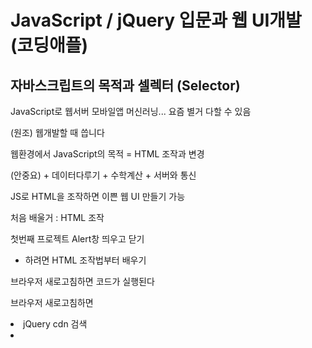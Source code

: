 # JavaScript / jQuery 입문과 웹 UI개발 (코딩애플)
## 자바스크립트의 목적과 셀렉터 (Selector)
JavaScript로 웹서버 모바일앱 머신러닝... 요즘 별거 다할 수 있음

(원조) 웹개발할 때 씁니다

웹환경에서 JavaScript의 목적 = HTML 조작과 변경

(안중요) + 데이터다루기 + 수학계산 + 서버와 통신

JS로 HTML을 조작하면 이쁜 웹 UI 만들기 가능

처음 배울거 : HTML 조작

첫번째 프로젝트 Alert창 띄우고 닫기

- 하려면 HTML 조작법부터 배우기

브라우저 새로고침하면 코드가 실행된다

브라우저 새로고침하면 <script> 안의 내용도 읽어줌

코드는 영어만 해석하면 왜 변경되었는지 알 수 있음

. = ~의

```jsx
document.getElementById('hello').innerHTML = '안녕';
// 웹문서 ID hello인 HTML 요소 가져와 내부글자인
```

1. 바꾸고 싶은 HTML 요소의 id 괄호 안에 적고
2. 뭐바꿀지 뒤에 적기

결론 : 빈칸만 잘 채우면 뭐든 원하는대로 변경가능

HTML요소의 색상 사이즈 마진 패딩 등 변경가능하다

= (등호) 의 뜻은 대입이다

‘’ 문자는 따옴표 안에 → 이것은 문자자료형이라고 부름

document.getElementById() 이걸 셀렉터 Selector라고 부름

프로그래밍은 컴퓨터에게 일을 시키는 것이다 (명령)

(중요) 컴퓨터는 정확히 명령해야 알아듣습니다 → 아주 구체적으로 지시해야함

“컴퓨터야 id=hello인 HTML 요소를 ‘안녕’으로 바꿔~”

```jsx
document.getElementById('hello').innerHTML
// innerHTML 부분을 다른 것으로 바꾸면 뭐든 바꿀 수 있다
```

## onclick 속성으로 버튼 기능개발 : Alert 박스 만들기
($)는 jQuery 문법

UI 만드는 법

1. 미리 디자인해놓고 숨김
2. 버튼누르거나 하면 보여줌

```HTML
<button onclick="">button</button>
이 버튼 click하면 이거 코드 실행해주세요
```

## 자바스크립트 function 문법 정확한 사용법 / 에러 체크하기
오늘배울거 : function + 대체 언제 function이 등장해야하는지

function을 쓰면 긴 코드를 깔끔하게 한 단어로 축약가능

초보 때 자주 겪는 흔한 버그

변경할 HTML 요소는 위에

JS로 조작은 밑에서 (정석)

JS 조작을 위에서...? (에러남)

변경할 HTML이 있으면 그거 하단에 JS 코딩해야한다

이유 : HTML을 먼저 읽어야 JS로 조작이 가능

초보 때 자주 겪는 에러메세지 1 : Uncaught TypeError: Cannot set property ‘innerHTML’ of null

innerHTML의 왼쪽에 있는게 null 이라는 에러임

초보 때 자주 겪는 에러메세지 2 : Uncaught TypeError : document.getElementsByid is not a function at ... 함수가 아닌데요~

대문자여야하는데 소문자로 쓴 경우 (오타)

대부분 함수명 오타

숙제 : 닫기버튼에 적은 코드 function으로 축약해보기

## 자바스크립트 function 의 두번째 기능, 구멍 뚫기 (파라미터)
오늘 배울거 : 함수 업그레이드하고 싶으면 파라미터

함수의 파라미터 (일명 구멍)

방금 파라미터라는 문법을 이용해 알림창열기() 함수를 업그레이드한 것이다

1. 함수에 구멍뚫어놓으면
2. 앞으로 함수쓸 때 (구멍)안에 아무거나 입력가능

파라미터의 장점 : 함수하나로 다양한 기능 만들기 가능

초보 : 기능마다 대응하는 함수를 많이 만듬

고수 : 비슷한 함수들은 여러개 만들 필요가 없음

Q. 구멍이 여러개 필요한 경우?

1. 콤마로 구분
2. 자유작명
3. 당연히 구멍타고 들어온 데이터는 어디에 넣어줄지도 표시

코드 따라치는건 공부가 아니고 복붙이다...

오늘의 숙제 : Alert창 2개 만들기

방법 1. Alert box용 HTML 두개 만들기 (하드코딩)

방법 2. JS를 쓰면... HTML 변경이 쉬움 → 버튼1을 누르면 기존 alert box 띄워주는데 띄우기 전에 내부 글자를 “아이디 입력하셈” 으로 변경, “비번 입력하셈”으로 변경

## 자바스크립트 이벤트리스너 addEvenetListener & UI 재사용하기
버튼1을 누르면

1. 제목을 “아이디입력하셈” 바꾸고
2. Alert 박스 띄움

버튼2를 누르면

1. 제목을 “비번입력하셈” 바꾸고
2. Alert 박스 띄우기

코드를 못 짜겠으면 한글부터 짜고 JS로 번역 연습하기

참고 : 셀렉터는 여러개 있음

getElementsByClassName(’’)[인덱스] → class 명이 (’’) 인 것을 모두 찾아라

class명이 여러개일 경우 인덱싱을 해주면 된다

참고 : 파라미터를 쓰면 비슷한 함수 여러개 필요없음

오늘 배울거 : EventListener

여기 JS한글자 안쓰고도 기능개발 가능

```jsx
document.getElementById('close').addEventListener('click', function () {
		
	})
// getElementById가 클릭되면 옆에 있는 함수를 실행해주세요
```

아직 배운게 많이 없어서 이해는 나중에

위 코드의 click은 Event라고 부름

Event는 여러가지가 있습니다

- click
- keydown
- scroll
- mouseover 등

## jQuery 설치와 기초 셀렉터 정리
JS 코드양을 줄일 수 있는 방법 발명 → jQuery 라고 이름지음

jQuery를 사용하면 코드가 절반정도로 줄어듬

jQuery 같은건 라이브러리라고 부릅니다

근데 요즘에는 jQuery를 잘 안씀 → React가 HTML조작을 약간 더 잘함

- 앱처럼 스무스하게 동작하는 앱
- HTML 재활용 편리 등 장점이 있음
- React 없으면 jQuery가 왕
- jQuery로 개발된 사이트가 많음
- 그래서 안 배울 수는 없다

jQuery 설치 : jQuery 파일 받아서 첨부만 함

- 구글에서 jquery 어쩌구.js 다운받아서
- <script src=”js파일경로”></script>
- jQuery cdn 검색
- <script> 어쩌구 그대로 복붙

```html
<script src="https://code.jquery.com/jquery-3.6.0.min.js" integrity="sha256-/xUj+3OJU5yExlq6GSYGSHk7tPXikynS7ogEvDej/m4="   crossorigin="anonymous"></script>
다른 사이트가 호스팅해주는 js파일 가져오는 것
```

버전

- uncomporessed : 그냥 원본 파일
- minified : 공백 제거 버전 (용량 줄어듬)
- slim : 기능 많이 빠진 라이트버전
- slim minified...

jQuery 설치 위치 (중요)

- jQuery 파일 첨부한 곳 밑에서부터 jQuery 문법 이용가능
- <head> 태그에도 넣어도 되지만 HTML은 읽어들일 때 위에서부터 한줄씩 읽음
- 이런 외부 js 파일 발견하면 잠깐 멈추고 파일 다운받아온다
- 웹 구성요소들은 <body>에 있음 (이거 먼저 해석되는게 좋음)
- <body> 끝나기 전에 넣는 것이 제일 좋음 (그냥 모든 JS들은 다 여기 넣기)

```jsx
document.getElementById('test').innerHTML = '???';
$('#test')
document.querySelector('#test')
// 둘이 같은 의미
```

jQuery로 HTML 변경하는 법

- $(’CSS셀렉터’).어쩌구()
- 쌩자바스크립트에서 쓰던건 안된다 (jQuery와 호환이 되지 않는다)
- .html() 안에 있는 모든 html
- .text() 안에 있는 모든 글자
- 출력만 해보고 싶을 때는 그냥 괄호안에 아무것도 안씀
- .css(이걸, 이렇게) 스타일 속성 바꾸는 것
- .attr(이걸, 이렇게) 속성 바꾸기 attribute

## jQuery 쓰는 이유 & 기초내용 빠른 정리
왜 안해본거 숙제로 시키는지 → 내가 배운것만 할 수 있으면 기술자. 개발자가 아님

jQuery 왜 쓰냐면

1. 자바스크립트인데 코드 짧음 if for var function 등
2. 쌩자바스크립트로 못하는 것을 할 수 있음 → 쌩자바스크립트는 요소 하나씩 변경해야한다. jQuery는 코드 한줄로 여러개 변경가능
3. 쉽게 만드는 애니메이션 UI

```jsx
<p class="greeting">안녕하세요</p>
<p class="greeting">안녕하세요</p>
<p class="greeting">안녕하세요</p>

document.getElementsByClassName('greeting')[0].innerHTML = '안녕';
document.getElementsByClassName('greeting')[1].innerHTML = '안녕';
document.getElementsByClassName('greeting')[2].innerHTML = '안녕';
// getElements s가 붙으면 모두 찾아달라는 뜻 -> 그래서 순서를 지정해주어야된다
// 그래서 복수의 class를 가진 것들을 전부 바꾸고 싶을 때는 여러 줄을 써야한다

$('.greeting').html('안녕');
$('.greeting').eq(0).html('안녕'); // 이렇게 인덱싱도 가능
```

```jsx
// 버튼여러개에 이벤트리스너 부착은 jQuery 쓰면 간단. 쌩자바스크립트는 여러줄을 써야한다
<button class="btn">버튼btn</button>
<button class="btn">버튼btn</button>
<button class="btn">버튼btn</button>

document.getElementsByClassName('btn')[0].addEventListner('띄우주셈~~')
document.getElementsByClassName('btn')[1].addEventListner('띄우주셈~~')
document.getElementsByClassName('btn')[2].addEventListner('띄우주셈~~')

$('.btn').on('click', 'h4', function() {
	띄워주셈~~
})
// 위와 같음
// jQuery 이벤트리스너 특 : 이 요소 안에 이 태그(h4)가 있으면 이 함수를 작동시켜주세요
```

## Bootstrap 사용하기와 모달창 UI 개발
부트스트랩 : 프론트엔드 component 모아놓은 라이브러리 (메뉴, 대문, 모달창, 폼 등)

- 복붙식으로 HTML 개발 가능
- 설치 : Get started 버튼 클릭
- 중간에 Starter template 코드 복사 붙여넣기

대문(junbotron) 만들기

복붙식 웹개발 → 필요한 부분 CSS로 수정만 하면 개발 끝

창을 하나 더 띄우는 HTML → 모달창

1. HTML로 미리 디자인해놓고
2. 숨겨놨다가
3. 버튼 눌렀을 때 보여줌
4. 모달창은 보통 HTML 멘 위에 만든다

```css
.black-background {
  display: none;
  /* visibility: hidden; UI에 자국이 남음 */
  /* opacity: 0; 투명도 1로 바꾸면 보이긴 하지만 완전히 요소를 없앨 순 없음 */
}
```

## toggle 함수들 : Nav 메뉴 만들기
쓸만한 jQuery 함수 몇개

.hide()

.show()

.fadeIn() 서서히 보여줌

.fadeOut() 서서히 사라짐

.slideDown() 슬라이드로 나옴

.slideUp()

nav 메뉴 만들기

- 버튼 누르면 서브메뉴 출현!
1. 미리 HTML 만들어놓기
2. 평소에는 안보이게
3. 버튼 누르면 보이게
4. 버튼 다시 누르면 안보이게

.slideToggle(); slideDown/Up을 왔다갔다함

.fadeToggle(); fadeIn/Out을 왔다갔다

.toggle(); hide/show를 왔다갔다 해줌

## if/else 조건문을 배워보자
if 조건문 : 특정 **조건이 맞을 때만** 코드를 실행하고 싶을 때 씁니다

```jsx
if (조건식) { 
	조건식이 참일 때 실행할 코드
} else { 
	참이 아니면 실행할 코드 
}
```

조건식에 들어가는 것들

- >
- <
- >=
- <=
- == (느슨비교)
- === (엄격비교)

```jsx
if (1 == '1') {
	console.log('안녕')
}
// 참 (느슨비교) (타입이 달라도 참이다)

if (1 === '1') {
	console.log('안녕')
}
// 거짓 (엄격비교) (자료의 타입이 다르기 때문)
```

console.log(’’) 콘솔창에 출력해주세요

조건식을 작성하면 true or false가 남는다

Boolean : 참/거짓을 표현하는 자료형 (true/false) 

```jsx
$('#log-in').on('click', function() {
	if ($('#test-input').val() == '안녕') {
		$('black-background').fadeIn();
	}
});
// input에 입력된 값을 가지고 오고 싶으면 input의 아이디와 .val() 함수를 붙여주면 된다
```

코드 잘짜는 법

- 한국어로 설명부터 하자
- 그걸 번역해서 프로그래밍 언어로 작성

## 폼개발로 배우는 else if, and, or 문법
조건을 차례로 여러개 검사해보고 싶은 경우 : else if

세트로 묶인 if문 특징 : 위에서부터 읽어내려가다가 조건이 맞은 하나만 실행함

그 뒤 if / else는 해석하지 않음

조건식을 여러개 넣기?

```jsx
if (1 == 2 && 2 == 3) {
	// and 논리 연산자
}

if (1 == 2 || 2 == 3) {
	// or 논리 연산자
}
```

and &&

- 왼쪽 오른쪽이 전부 참이면 전체가 참

or ||

- 왼쪽 오른쪽 중에 적어도 하나가 참이면 전체가 참

전송 눌러도 새로고침이 안되면 action=”#” 넣기 → 폼을 전송할 URL

“빈칸 검사기능”

이메일이 빈칸일 경우 안내를 띄우거나 전송을 막는 기능 

```jsx
// 폼이 전송되는 이벤트에 이 기능 실행
// 만약에 이메일 input에 입력된 값이 빈칸인 경우, 폼의 전송을 막음, 안내문 띄움
.on('submit', function() {
	e.preventDefault();
}
```

submit → 전송되는 이벤트

- 이메일 input이 빈칸인 경우 전송이 안되어야 함
- 빈칸이 아니면 전송(새로고침) 되어야 함

## else if 활용 : 폼 전송시 공백체크 기능 만들기
숙제) 이메일 input 공백체크 기능 만들기

```jsx
$('form').on('submit', function(e) {
	if (이메일 input에 입력된 값 == 빈칸) {
		e.preventDefault();
		$('#email-alert').show();
	}
});
```

Q. 비밀번호 입력란도 공백검사하려면?

코드를 짜기 전에 설계를 먼저 해야함

프로그래밍 팁 : 한글로 먼저 작성해보세요 (pseudo code : 의사코드)

```
폼이 전송될 때
	만약에 이메일 input에 입력된 값이 빈칸인 경우,
	폼의 전송을 막음, 안내문을 띄움
	만약에 패스워드 input에 입력된 값이 빈칸인 경우,
	폼의 전송을 막음
```

코드를 해석을 해봐도 모르겠으면 작동시켜보면 된다

form과 관련된 이벤트들

- input(값이 변경될 때 실행)
- change(값이 변경되고 focus 잃을 때 실행)

```jsx
// email input 안에 있는 값이 바꼈을 때 항상 아래 코드를 실행시켜줌
$('#email').on('change', function() {
	$('#email-alert').show();
});

// input에 입력하고 있을 때 안내문을 띄워줌 (한글자만 쓰더라도)
$('#email').on('input', function() {
	$('#email-alert').show();	
});
```

## var let const 변수와 변수의 활용법
var 변수이름 = 저장하고싶은 값

변수는 자료를 임시로 저장하는 공간이다

긴 문자열의 경우 변수이름 하나로 줄일 수 있다

셀렉터로 찾은 요소를 변수에 저장할 수도 있다

자바스크립트는 HTML요소를 찾는데 시간이 오래걸림

같은 셀렉터 여러번 쓰지말고 변수에 담아서 쓰자

```jsx
선언 (변수를 만들거임) → var name;

할당 (값을 집어넣는것) → 할당으로 변수의 값을 자유롭게 변경가능

age = 20;

age = 21;

범위 (변수가 쓰이는 범위, 일반적으로 function 내부)
함수 안에서 변수를 만들면 함수 밖에서 사용 불가능
함수 밖에서 만든 변수는 함수에서 사용이 가능하다

```

전역변수 : 전역에서 쓸 수 있는 변수

최신 자바스크립트 문법 (ES6)

```jsx
// 범위가 function
// 재선언 가능
var age = 20;

// 범위가 {}
// 재선언이 불가능한 변수를 만들 때
let age = 20;

// 범위가 {}
// 재할당이 불가능한 변수를 만들 때
const age = 20;
```

var 변수 : 재선언 가능, 범위가 function

let 변수 : 재선언이 불가능한 변수를 만들 때 사용 → 코드가 길어지면 변수를 중복해서 선언할 수 있는데 그것을 방지해줌, 범위가 {}

const 변수 : 재선언, 재할당 불가능, 범위가 {}

프론트 환경에서는 const는 거의 안쓰고 백엔드에서 많이 쓴다

## 애니메이션 UI 1 : jQuery Animate 함수
JS 이용 : 사용자의 키입력, 마우스입력 체크가능

CSS 속성을 서서히 변경하고 싶을 때 jQuery animate() 함수를 쓴다

JS에서 - 는 뺄셈기호이기 때문에 camelCase로 쓴다

CSS를 여러개 넣고 싶을 때는 , 로 구분

jQuery animate( {CSS속성}, 동작속도(ms) );

속도를 지정해줄 수 있음

애니메이션 UI

UI를 미리 만들어두고 감춘 뒤 서서히 동작시키면 된다

```jsx
// Show Menu 버튼을 누르면, 저 메뉴가 왼쪽에서 슬그머니 등장하게 해주세요
$('#show-menu').on('click', function() {
	$('.left-menu').animate({marginLeft: '0px'});
});
```

## 애니메이션 UI 2 : Slide Down 모달창 만들기 & 애니메이션 필수 팁
애니메이션 만드는 방법

1. 시작화면/최종화면 만들기
2. 자바스크립트로 트리거하기
3. 스무스한 동작은 animate 함수 사용

jQuery 함수들 순서대로 실행하기 스킬 (함수 연결하면 끝)

요즘 스타일 애니메이션 개발 방법

1. 시작화면/최종화면 만들기
2. 자바스크립트로 트리거하기
3. 스무스한 동작은 animate CSS 속성 씀 transition 쓴다

```css
transition: all 1s; 
모든 CSS 속성이 변경될 때 1초에 걸쳐서 서서히 변경됨
```

프로의 애니메이션 개발 팁 1

margin

width

position

left

right

height

애니메이션 금지 (버벅일 수 있음)

transform : translate() 좌표이동 시 많이 사용 X Y Z 축

transform : rotate()

transform : scale()

이걸 쓰자

프로의 애니메이션 개발 팁 2

.jQuery .css(); 함수보다 .addClass(); 함수가 더 좋음

addClass(); class를 부착하는 거임

JS에서는 CSS를 짜지 말자

최종화면에 필요한 CSS는 class에 묶어서 작성한 다음에 클래스를 뗏다 붙였다 하는 식으로 만들기

그래야 복잡한 애니메이션을 만들어도 관리가 쉽다

## 정규식으로 이메일 형식 검증해보기
정규식 → 문자를 검사할 때 쓰는 정규식

```jsx
/asd/.test('abcdefg');
```

이 문자에 이 문자가 들어가있나요?

검사 후 boolean 형태로 반환해줌

ture / false 가 남으면 결과에 따라 변하는 if 조건문으로 코드를 만들 수 있다

(보통 외우지 않고 찾아서 씁니다)

```jsx
/[A-z]/.test('s');
```

대시 기호는 여기부터 저기까지 라는 범위를 나타낼 수 있음

[찾을 문자의 범위]

[A-z] [ㄱ-ㅎ]

/\S/ (특수문자 포함 모든 문자) 

/\S@/.test(’t@’) → 문자 끝에 @가 오는지 검사하고 싶으면 이렇게 쓴다

간단한 이메일 정규식 작성하기

/\S+@\S+\.\S/;이메일을 체크할 수 있는 정규식

\S 특수문자 포함 모든 문자 1개

\S+ 뒤에도 계속 찾아주세요

\ (특수 문법기호들 escape 처리)

## Carousel (이미지 슬라이드) 직접 만들기 1 : UI와 버튼기능
Carousel (이미지 슬라이드 UI)

vw = viewport width

화면의 폭에 몇퍼센트를 차지할건지 정하는 단위

3개의 이미지를 담는 div 박스는 300vw

각각의 이미지는 100vw로 만들기

넘치는 애들은 숨겨주세요

Carousel을 전부 싸매는 div에 overflow: hidden

애니메이션 구현하는 법

1. jQuery animate()
2. CSS transition
3. 자바스크립트 Trigger
4. 애니메이션 넣기

늘리거나 줄였을 때 웹페이지 반응이 느리면 background-image(URL)로 넣기

float가 이상하게 보이는 것은 transition문제

transform속성만 1초에 걸쳐서 변하게 해주세요

```jsx
.slide-container {
	width: 300vw;
	transition: transform 1s;
}
```